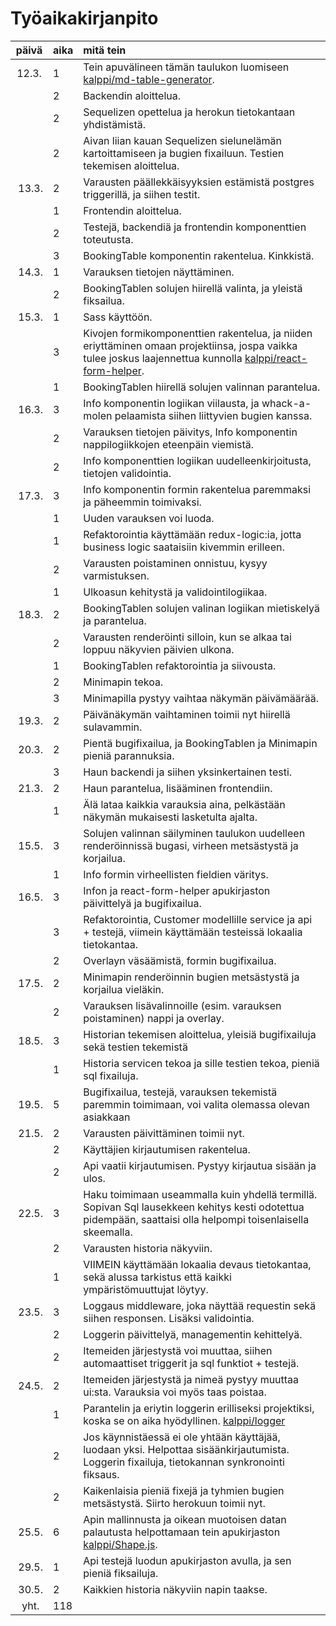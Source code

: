 # Työaikakirjanpito

| päivä | aika | mitä tein | 
| :---: | :--- | :--- | 
| 12.3. | 1 | Tein apuvälineen tämän taulukon luomiseen [kalppi/md-table-generator](https://github.com/kalppi/md-table-generator). | 
|  | 2 | Backendin aloittelua. | 
|  | 2 | Sequelizen opettelua ja herokun tietokantaan yhdistämistä. | 
|  | 2 | Aivan liian kauan Sequelizen sielunelämän kartoittamiseen ja bugien fixailuun. Testien tekemisen aloittelua. | 
| 13.3. | 2 | Varausten päällekkäisyyksien estämistä postgres triggerillä, ja siihen testit. | 
|  | 1 | Frontendin aloittelua. | 
|  | 2 | Testejä, backendiä ja frontendin komponenttien toteutusta. | 
|  | 3 | BookingTable komponentin rakentelua. Kinkkistä. | 
| 14.3. | 1 | Varauksen tietojen näyttäminen. | 
|  | 2 | BookingTablen solujen hiirellä valinta, ja yleistä fiksailua. | 
| 15.3. | 1 | Sass käyttöön. | 
|  | 3 | Kivojen formikomponenttien rakentelua, ja niiden eriyttäminen omaan projektiinsa, jospa vaikka tulee joskus laajennettua kunnolla [kalppi/react-form-helper](https://github.com/kalppi/react-form-helper). | 
|  | 1 | BookingTablen hiirellä solujen valinnan parantelua. | 
| 16.3. | 3 | Info komponentin logiikan viilausta, ja whack-a-molen pelaamista siihen liittyvien bugien kanssa. | 
|  | 2 | Varauksen tietojen päivitys, Info komponentin nappilogiikkojen eteenpäin viemistä. | 
|  | 2 | Info komponenttien logiikan uudelleenkirjoitusta, tietojen validointia. | 
| 17.3. | 3 | Info komponentin formin rakentelua paremmaksi ja päheemmin toimivaksi. | 
|  | 1 | Uuden varauksen voi luoda. | 
|  | 1 | Refaktorointia käyttämään redux-logic:ia, jotta business logic saataisiin kivemmin erilleen. | 
|  | 2 | Varausten poistaminen onnistuu, kysyy varmistuksen. | 
|  | 1 | Ulkoasun kehitystä ja validointilogiikaa. | 
| 18.3. | 2 | BookingTablen solujen valinan logiikan mietiskelyä ja parantelua. | 
|  | 2 | Varausten renderöinti silloin, kun se alkaa tai loppuu näkyvien päivien ulkona. | 
|  | 1 | BookingTablen refaktorointia ja siivousta. | 
|  | 2 | Minimapin tekoa. | 
|  | 3 | Minimapilla pystyy vaihtaa näkymän päivämäärää. | 
| 19.3. | 2 | Päivänäkymän vaihtaminen toimii nyt hiirellä sulavammin. | 
| 20.3. | 2 | Pientä bugifixailua, ja BookingTablen ja Minimapin pieniä parannuksia. | 
|  | 3 | Haun backendi ja siihen yksinkertainen testi. | 
| 21.3. | 2 | Haun parantelua, lisääminen frontendiin. | 
|  | 1 | Älä lataa kaikkia varauksia aina, pelkästään näkymän mukaisesti lasketulta ajalta. | 
| 15.5. | 3 | Solujen valinnan säilyminen taulukon uudelleen renderöinnissä bugasi, virheen metsästystä ja korjailua. | 
|  | 1 | Info formin virheellisten fieldien väritys. | 
| 16.5. | 3 | Infon ja react-form-helper apukirjaston päivittelyä ja bugifixailua. | 
|  | 3 | Refaktorointia, Customer modellille service ja api + testejä, viimein käyttämään testeissä lokaalia tietokantaa. | 
|  | 2 | Overlayn väsäämistä, formin bugifixailua. | 
| 17.5. | 2 | Minimapin renderöinnin bugien metsästystä ja korjailua vieläkin. | 
|  | 2 | Varauksen lisävalinnoille (esim. varauksen poistaminen) nappi ja overlay. | 
| 18.5. | 3 | Historian tekemisen aloittelua, yleisiä bugifixailuja sekä testien tekemistä | 
|  | 1 | Historia servicen tekoa ja sille testien tekoa, pieniä sql fixailuja. | 
| 19.5. | 5 | Bugifixailua, testejä, varauksen tekemistä paremmin toimimaan, voi valita olemassa olevan asiakkaan | 
| 21.5. | 2 | Varausten päivittäminen toimii nyt. | 
|  | 2 | Käyttäjien kirjautumisen rakentelua. | 
|  | 2 | Api vaatii kirjautumisen. Pystyy kirjautua sisään ja ulos. | 
| 22.5. | 3 | Haku toimimaan useammalla kuin yhdellä termillä. Sopivan Sql lausekkeen kehitys kesti odotettua pidempään, saattaisi olla helpompi toisenlaisella skeemalla. | 
|  | 2 | Varausten historia näkyviin. | 
|  | 1 | VIIMEIN käyttämään lokaalia devaus tietokantaa, sekä alussa tarkistus että kaikki ympäristömuuttujat löytyy. | 
| 23.5. | 3 | Loggaus middleware, joka näyttää requestin sekä siihen responsen. Lisäksi validointia. | 
|  | 2 | Loggerin päivittelyä, managementin kehittelyä. | 
|  | 2 | Itemeiden järjestystä voi muuttaa, siihen automaattiset triggerit ja sql funktiot + testejä. | 
| 24.5. | 2 | Itemeiden järjestystä ja nimeä pystyy muuttaa ui:sta. Varauksia voi myös taas poistaa. | 
|  | 1 | Parantelin ja eriytin loggerin erilliseksi projektiksi, koska se on aika hyödyllinen. [kalppi/logger](https://github.com/kalppi/logger) | 
|  | 2 | Jos käynnistäessä ei ole yhtään käyttäjää, luodaan yksi. Helpottaa sisäänkirjautumista. Loggerin fixailuja, tietokannan synkronointi fiksaus. | 
|  | 2 | Kaikenlaisia pieniä fixejä ja tyhmien bugien metsästystä. Siirto herokuun toimii nyt. | 
| 25.5. | 6 | Apin mallinnusta ja oikean muotoisen datan palautusta helpottamaan tein apukirjaston [kalppi/Shape.js](https://github.com/kalppi/Shape.js). | 
| 29.5. | 1 | Api testejä luodun apukirjaston avulla, ja sen pieniä fiksailuja. | 
| 30.5. | 2 | Kaikkien historia näkyviin napin taakse. | 
| yht. | 118
